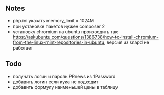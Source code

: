 ## Notes
- php.ini указать memory_limit = 1024M
- при установке пакетов нужен composer 2
- установку chromium на ubuntu производить так https://askubuntu.com/questions/1386738/how-to-install-chromium-from-the-linux-mint-repositories-in-ubuntu, версия из snapd не работает
## Todo 
- получать логин и пароль PRnews из 1Password
- добавить логин если кука не подходит
- добавить формулу наименьшей цены в таблицу 